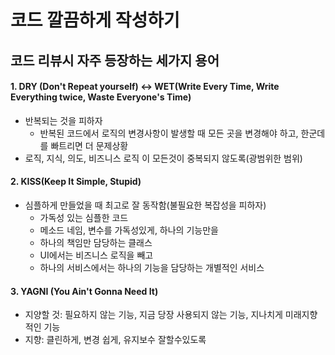 # 코드 깔끔하게 작성하기

## 코드 리뷰시 자주 등장하는 세가지 용어

#### 1. DRY (Don't Repeat yourself) <-> WET(Write Every Time, Write Everything twice, Waste Everyone's Time)

* 반복되는 것을 피하자
  * 반복된 코드에서 로직의 변경사항이 발생할 때 모든 곳을 변경해야 하고, 한군데를 빠트리면 더 문제상황
* 로직, 지식, 의도, 비즈니스 로직 이 모든것이 중복되지 않도록(광범위한 범위)

#### 2. KISS(Keep It Simple, Stupid)

* 심플하게 만들었을 때 최고로 잘 동작함(불필요한 복잡성을 피하자)
  * 가독성 있는 심플한 코드
  * 메소드 네임, 변수를 가독성있게, 하나의 기능만을
  * 하나의 책임만 담당하는 클래스
  * UI에서는 비즈니스 로직을 빼고
  * 하나의 서비스에서는 하나의 기능을 담당하는 개별적인 서비스

#### 3. YAGNI (You Ain't Gonna Need It)

* 지양할 것: 필요하지 않는 기능, 지금 당장 사용되지 않는 기능, 지나치게 미래지향적인 기능
* 지향: 클린하게, 변경 쉽게, 유지보수 잘할수있도록

